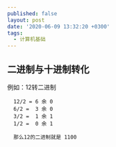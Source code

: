```yaml
---
published: false
layout: post
date: '2020-06-09 13:32:20 +0300'
tags:
  - 计算机基础
---
```

## 二进制与十进制转化


例如：12转二进制

```
  12/2 = 6 余 0
  6/2 =  3 余 0
  3/2 =  1 余 1
  1/2 =  0 余 1
  
  那么12的二进制就是 1100
  
```